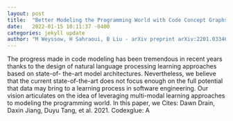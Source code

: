 ```yaml
---
layout: post
title:  "Better Modeling the Programming World with Code Concept Graphs-augmented Multi-modal Learning"
date:   2022-01-15 10:11:37 -0400
categories: jekyll update
author: "M Weyssow, H Sahraoui, B Liu - arXiv preprint arXiv:2201.03346, 2022"
---
```

The progress made in code modeling has been tremendous in recent years thanks to the design of natural language processing learning approaches based on state-of- the-art model architectures. Nevertheless, we believe that the current state-of-the-art does not focus enough on the full potential that data may bring to a learning process in software engineering. Our vision articulates on the idea of leveraging multi-modal learning approaches to modeling the programming world. In this paper, we Cites: Dawn Drain, Daxin Jiang, Duyu Tang, et al. 2021. Codexglue: A